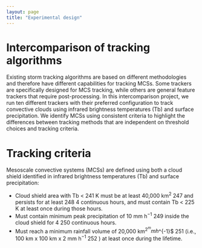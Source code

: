 ```yaml
---
layout: page
title: "Experimental design"
---
```


# Intercomparison of tracking algorithms

Existing storm tracking algorithms are based on different methodologies and therefore have different capabilities for tracking MCSs. Some trackers are specifically designed for MCS tracking, while others are general feature trackers that require post-processing. In this intercomparison project, we run ten different trackers with their preferred configuration to track convective clouds using infrared brightness temperatures (Tb) and surface precipitation. We identify MCSs using consistent criteria to highlight the differences between tracking methods that are independent on threshold choices and tracking criteria.


# Tracking criteria

Mesoscale convective systems (MCSs) are defined using both a cloud shield identified in infrared brightness temperatures (Tb) and surface precipitation:

* Cloud shield area with Tb < 241 K must be at least 40,000 km$^2$ 247 and persists for at least
248 4 continuous hours, and must contain Tb < 225 K at least once during those hours.
* Must contain minimum peak precipitation of 10 mm h$^{-1}$ 249 inside the cloud shield for 4
250 continuous hours.
* Must reach a minimum rainfall volume of 20,000 km$^2^ mm h$^{-1}$ 251 (i.e., 100 km x 100 km
x 2 mm h$^{-1}$ 252 ) at least once during the lifetime. 
